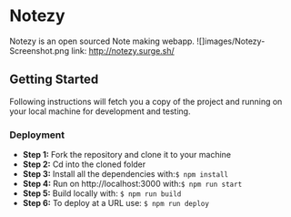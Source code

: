 # Notezy
Notezy is an open sourced Note making webapp.
![]images/Notezy-Screenshot.png
link: http://notezy.surge.sh/
## Getting Started
Following instructions will fetch you a copy of the project and running on your local machine for development and testing.
### Deployment
* **Step 1:** Fork the repository and clone it to your machine
* **Step 2:** Cd into the cloned folder
* **Step 3:** Install all the dependencies with:```$ npm install```
* **Step 4:** Run on http://localhost:3000 with:```$ npm run start```
* **Step 5:** Build locally with: ```$ npm run build ```
* **Step 6:** To deploy at a URL use: ```$ npm run deploy ```

